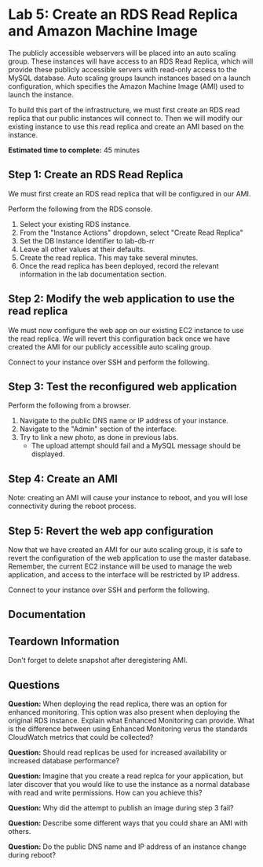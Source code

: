 # Lab 5: Create an RDS Read Replica and Amazon Machine Image

The publicly accessible webservers will be placed into an auto scaling group. These instances will have access to an RDS Read Replica, which will provide these publicly accessible servers with read-only access to the MySQL database. Auto scaling groups launch instances based on a launch configuration, which specifies the Amazon Machine Image (AMI) used to launch the instance.

To build this part of the infrastructure, we must first create an RDS read replica that our public instances will connect to. Then we will modify our existing instance to use this read replica and create an AMI based on the instance.

**Estimated time to complete:** 45 minutes

## Step 1: Create an RDS Read Replica

We must first create an RDS read replica that will be configured in our AMI.

Perform the following from the RDS console.

1. Select your existing RDS instance.
2. From the "Instance Actions" dropdown, select "Create Read Replica"
3. Set the DB Instance Identifier to lab-db-rr
4. Leave all other values at their defaults.
5. Create the read replica. This may take several minutes.
6. Once the read replica has been deployed, record the relevant information in the lab documentation section.

## Step 2: Modify the web application to use the read replica

We must now configure the web app on our existing EC2 instance to use the read replica. We will revert this configuration back once we have created the AMI for our publicly accessible auto scaling group.

Connect to your instance over SSH and perform the following.

## Step 3: Test the reconfigured web application

Perform the following from a browser.

1. Navigate to the public DNS name or IP address of your instance.
2. Navigate to the "Admin" section of the interface.
3. Try to link a new photo, as done in previous labs.
    * The upload attempt should fail and a MySQL message should be displayed.

## Step 4: Create an AMI

Note: creating an AMI will cause your instance to reboot, and you will lose connectivity during the reboot process.

## Step 5: Revert the web app configuration

Now that we have created an AMI for our auto scaling group, it is safe to revert the configuration of the web application to use the master database. Remember, the current EC2 instance will be used to manage the web application, and access to the interface will be restricted by IP address.

Connect to your instance over SSH and perform the following.

## Documentation

## Teardown Information

Don't forget to delete snapshot after deregistering AMI.

## Questions

**Question:** When deploying the read replica, there was an option for enhanced monitoring. This option was also present when deploying the original RDS instance. Explain what Enhanced Monitoring can provide. What is the difference between using Enhanced Monitoring verus the standards CloudWatch metrics that could be collected?

**Question:** Should read replicas be used for increased availability or increased database performance?

**Question:** Imagine that you create a read replca for your application, but later discover that you would like to use the instance as a normal database with read and write permissions. How can you achieve this?

**Question:** Why did the attempt to publish an image during step 3 fail?

**Question:** Describe some different ways that you could share an AMI with others.

**Question:** Do the public DNS name and IP address of an instance change during reboot?
